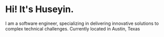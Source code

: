 Hi! It's Huseyin.
===========================================================================================================================
I am a software engineer, specializing in delivering innovative solutions to complex technical challenges. Currently located in Austin, Texas


